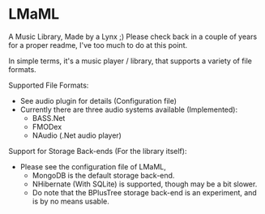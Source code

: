# LMaML

A Music Library, Made by a Lynx ;)
Please check back in a couple of years for a proper readme, I've too much to do at this point.

In simple terms, it's a music player / library, that supports a variety of file formats.

Supported File Formats:
* See audio plugin for details (Configuration file)
* Currently there are three audio systems available (Implemented):
  * BASS.Net
  * FMODex
  * NAudio (.Net audio player)

Support for Storage Back-ends (For the library itself):
* Please see the configuration file of LMaML,
  * MongoDB is the default storage back-end.
  * NHibernate (With SQLite) is supported, though may be a bit slower.
  * Do note that the BPlusTree storage back-end is an experiment, and is by no means usable.
